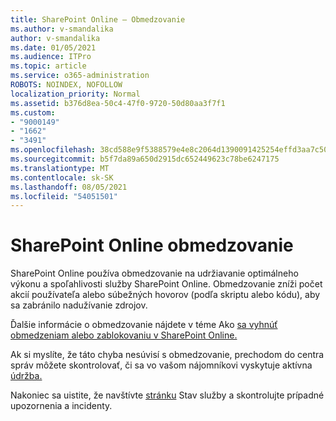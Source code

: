 ```yaml
---
title: SharePoint Online – Obmedzovanie
ms.author: v-smandalika
author: v-smandalika
ms.date: 01/05/2021
ms.audience: ITPro
ms.topic: article
ms.service: o365-administration
ROBOTS: NOINDEX, NOFOLLOW
localization_priority: Normal
ms.assetid: b376d8ea-50c4-47f0-9720-50d80aa3f7f1
ms.custom:
- "9000149"
- "1662"
- "3491"
ms.openlocfilehash: 38cd588e9f5388579e4e8c2064d1390091425254effd3aa7c50c4f2cbc80ce53
ms.sourcegitcommit: b5f7da89a650d2915dc652449623c78be6247175
ms.translationtype: MT
ms.contentlocale: sk-SK
ms.lasthandoff: 08/05/2021
ms.locfileid: "54051501"
---
```

# <a name="sharepoint-online-throttling"></a>SharePoint Online obmedzovanie

SharePoint Online používa obmedzovanie na udržiavanie optimálneho výkonu a spoľahlivosti služby SharePoint Online. Obmedzovanie zníži počet akcií používateľa alebo súbežných hovorov (podľa skriptu alebo kódu), aby sa zabránilo nadužívanie zdrojov. 

Ďalšie informácie o obmedzovanie nájdete v téme Ako [sa vyhnúť obmedzeniam alebo zablokovaniu v SharePoint Online.](https://docs.microsoft.com/sharepoint/dev/general-development/how-to-avoid-getting-throttled-or-blocked-in-sharepoint-online)

Ak si myslíte, že táto chyba nesúvisí s obmedzovanie, prechodom do centra správ môžete skontrolovať, či sa vo vašom nájomníkovi vyskytuje aktívna [údržba.](https://portal.office.com/adminportal/home#/MessageCenter)

 Nakoniec sa uistite, že navštívte [stránku](https://portal.office.com/adminportal/home#/servicehealth) Stav služby a skontrolujte prípadné upozornenia a incidenty.

